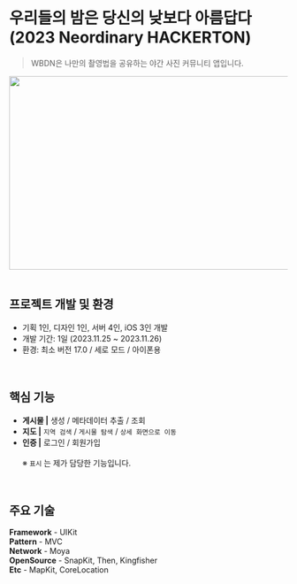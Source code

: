 # 우리들의 밤은 당신의 낮보다 아름답다 (2023 Neordinary HACKERTON)

> WBDN은 나만의 촬영법을 공유하는 야간 사진 커뮤니티 앱입니다.
<img src=https://github.com/yuzzin0121/WBDN-iOS/assets/77273340/1fb5ee57-86b9-45f4-bb53-b08a3bd14f2a width=650 height=350>
<br><br>


## 프로젝트 개발 및 환경
- 기획 1인, 디자인 1인, 서버 4인, iOS 3인 개발
- 개발 기간: 1일 (2023.11.25 ~ 2023.11.26)
- 환경: 최소 버전 17.0 / 세로 모드 / 아이폰용
<br>

## 핵심 기능 
- **게시물 |** 생성 / 메타데이터 추출 / 조회
- **지도 |** `지역 검색` / `게시물 탐색` / `상세 화면으로 이동`
- **인증 |** 로그인 / 회원가입
<br><br>
※ `표시` 는 제가 담당한 기능입니다.
<br>

## 주요 기술
**Framework** - UIKit <br>
**Pattern** -  MVC  <br>
**Network** - Moya <br>
**OpenSource** - SnapKit, Then, Kingfisher <br>
**Etc** - MapKit, CoreLocation <br>

<br><br>
